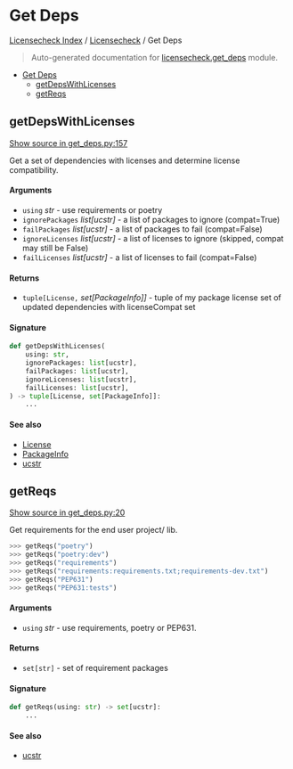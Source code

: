 # Get Deps

[Licensecheck Index](../README.md#licensecheck-index) /
[Licensecheck](./index.md#licensecheck) /
Get Deps

> Auto-generated documentation for [licensecheck.get_deps](../../../licensecheck/get_deps.py) module.

- [Get Deps](#get-deps)
  - [getDepsWithLicenses](#getdepswithlicenses)
  - [getReqs](#getreqs)

## getDepsWithLicenses

[Show source in get_deps.py:157](../../../licensecheck/get_deps.py#L157)

Get a set of dependencies with licenses and determine license compatibility.

#### Arguments

- `using` *str* - use requirements or poetry
- `ignorePackages` *list[ucstr]* - a list of packages to ignore (compat=True)
- `failPackages` *list[ucstr]* - a list of packages to fail (compat=False)
- `ignoreLicenses` *list[ucstr]* - a list of licenses to ignore (skipped, compat may still be False)
- `failLicenses` *list[ucstr]* - a list of licenses to fail (compat=False)

#### Returns

- `tuple[License,` *set[PackageInfo]]* - tuple of
 my package license
 set of updated dependencies with licenseCompat set

#### Signature

```python
def getDepsWithLicenses(
    using: str,
    ignorePackages: list[ucstr],
    failPackages: list[ucstr],
    ignoreLicenses: list[ucstr],
    failLicenses: list[ucstr],
) -> tuple[License, set[PackageInfo]]:
    ...
```

#### See also

- [License](./types.md#license)
- [PackageInfo](./types.md#packageinfo)
- [ucstr](./types.md#ucstr)



## getReqs

[Show source in get_deps.py:20](../../../licensecheck/get_deps.py#L20)

Get requirements for the end user project/ lib.

```python
>>> getReqs("poetry")
>>> getReqs("poetry:dev")
>>> getReqs("requirements")
>>> getReqs("requirements:requirements.txt;requirements-dev.txt")
>>> getReqs("PEP631")
>>> getReqs("PEP631:tests")
```

#### Arguments

- `using` *str* - use requirements, poetry or PEP631.

#### Returns

- `set[str]` - set of requirement packages

#### Signature

```python
def getReqs(using: str) -> set[ucstr]:
    ...
```

#### See also

- [ucstr](./types.md#ucstr)